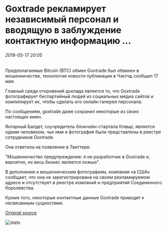 # Goxtrade рекламирует независимый персонал и вводящую в заблуждение контактную информацию ...

###### 2019-05-17 20:05

Предполагаемые Bitcoin (BTC) обмен Goxtrade был обвинен в мошенничестве, технология новости публикации в Чэктчд сообщил 17 мая.

Главный среди откровений доклада является то, что Goxtrade фотографирует беспартийный людей из социальных медиа сайтов и компилирует их, чтобы сделать его онлайн галерея персонала.

По сообщениям, goxtrade даже сохранил некоторые из своих настоящих имен.

Янтарный Балдет, соучредитель блокчейн-стартапа Клвыр, является одним человеком, чье имя и фотография были представлены в реестре сотрудников Goxtrade.

Она ответила на появление в Твиттере:

"Мошенничество предупреждение: я не разработчик в Goxtrade и, вероятно, их весь бизнес является ложью".

В дополнение к мошенническим фотографиям, компания «в США» сообщает, что она не зарегистрирована на своем рекламируемом адресе и отсутствует в реестре компаний и предприятий Соединенного Королевства.

Кроме того, некоторые контактные данные Goxtrade приводят к несвязанным сущностями.

[Original source](https://cointelegraph.com/news/goxtrade-advertises-unaffiliated-staff-and-misleading-contact-information)

![stats](https://c.statcounter.com/11760860/0/a89fa40b/1/ "stats")